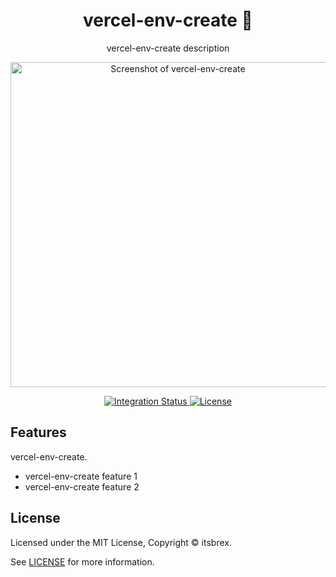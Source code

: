 <div align="center">
  <h1>vercel-env-create 🚧</h1>
  <p>vercel-env-create description</p>
  <p>
    <a href="https://dummyimage.com/520x350/121212/cdc8be.png&text=screenshot" title="Screenshot of vercel-env-create">
      <img alt="Screenshot of vercel-env-create" src="https://dummyimage.com/520x350/121212/cdc8be.png&text=screenshot" width="520" />
    </a>
  </p>
</div>

<div align="center">
  <a href="https://github.com/HiDeoo/vercel-env-create/actions/workflows/integration.yml">
    <img alt="Integration Status" src="https://github.com/HiDeoo/vercel-env-create/actions/workflows/integration.yml/badge.svg" />
  </a>
  <a href="https://github.com/HiDeoo/vercel-env-create/blob/main/LICENSE">
    <img alt="License" src="https://badgen.net/github/license/HiDeoo/vercel-env-create" />
  </a>
  <br />
</div>

## Features

vercel-env-create.

- vercel-env-create feature 1
- vercel-env-create feature 2

## License

Licensed under the MIT License, Copyright © itsbrex.

See [LICENSE](https://github.com/itsbrex/vercel-env-create/blob/main/LICENSE) for more information.

